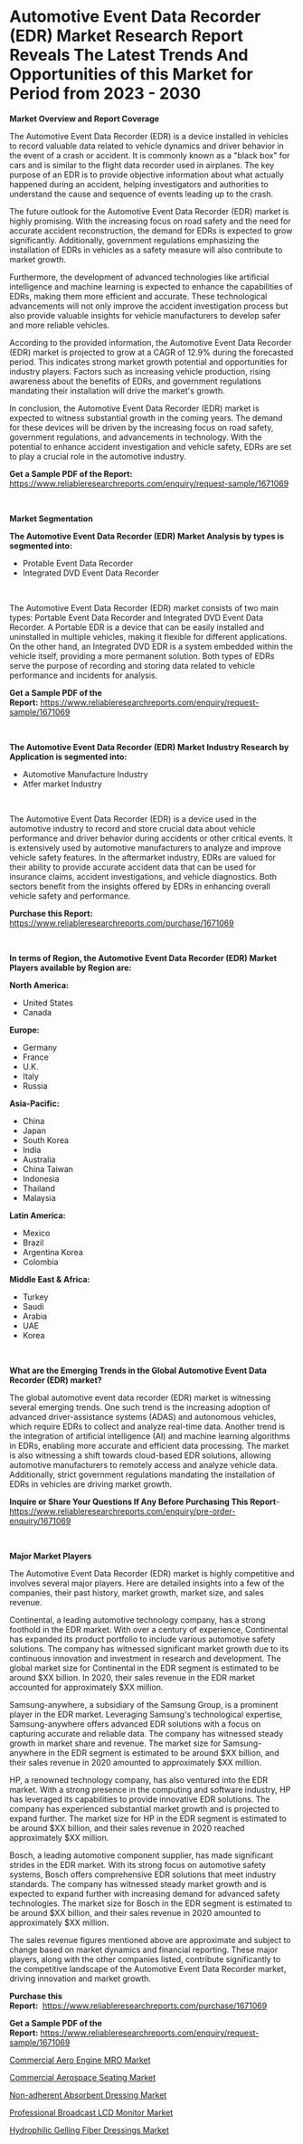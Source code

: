 <p><h1>Automotive Event Data Recorder (EDR) Market Research Report Reveals The Latest Trends And Opportunities of this Market for Period from 2023 - 2030</h1></p><p><strong>Market Overview and Report Coverage</strong></p>
<p><p>The Automotive Event Data Recorder (EDR) is a device installed in vehicles to record valuable data related to vehicle dynamics and driver behavior in the event of a crash or accident. It is commonly known as a "black box" for cars and is similar to the flight data recorder used in airplanes. The key purpose of an EDR is to provide objective information about what actually happened during an accident, helping investigators and authorities to understand the cause and sequence of events leading up to the crash.</p><p>The future outlook for the Automotive Event Data Recorder (EDR) market is highly promising. With the increasing focus on road safety and the need for accurate accident reconstruction, the demand for EDRs is expected to grow significantly. Additionally, government regulations emphasizing the installation of EDRs in vehicles as a safety measure will also contribute to market growth.</p><p>Furthermore, the development of advanced technologies like artificial intelligence and machine learning is expected to enhance the capabilities of EDRs, making them more efficient and accurate. These technological advancements will not only improve the accident investigation process but also provide valuable insights for vehicle manufacturers to develop safer and more reliable vehicles.</p><p>According to the provided information, the Automotive Event Data Recorder (EDR) market is projected to grow at a CAGR of 12.9% during the forecasted period. This indicates strong market growth potential and opportunities for industry players. Factors such as increasing vehicle production, rising awareness about the benefits of EDRs, and government regulations mandating their installation will drive the market's growth.</p><p>In conclusion, the Automotive Event Data Recorder (EDR) market is expected to witness substantial growth in the coming years. The demand for these devices will be driven by the increasing focus on road safety, government regulations, and advancements in technology. With the potential to enhance accident investigation and vehicle safety, EDRs are set to play a crucial role in the automotive industry.</p></p>
<p><strong>Get a Sample PDF of the Report:</strong> <a href="https://www.reliableresearchreports.com/enquiry/request-sample/1671069">https://www.reliableresearchreports.com/enquiry/request-sample/1671069</a></p>
<p>&nbsp;</p>
<p><strong>Market Segmentation</strong></p>
<p><strong>The Automotive Event Data Recorder (EDR) Market Analysis by types is segmented into:</strong></p>
<p><ul><li>Protable Event Data Recorder</li><li>Integrated DVD Event Data Recorder</li></ul></p>
<p>&nbsp;</p>
<p><p>The Automotive Event Data Recorder (EDR) market consists of two main types: Portable Event Data Recorder and Integrated DVD Event Data Recorder. A Portable EDR is a device that can be easily installed and uninstalled in multiple vehicles, making it flexible for different applications. On the other hand, an Integrated DVD EDR is a system embedded within the vehicle itself, providing a more permanent solution. Both types of EDRs serve the purpose of recording and storing data related to vehicle performance and incidents for analysis.</p></p>
<p><strong>Get a Sample PDF of the Report:</strong>&nbsp;<a href="https://www.reliableresearchreports.com/enquiry/request-sample/1671069">https://www.reliableresearchreports.com/enquiry/request-sample/1671069</a></p>
<p>&nbsp;</p>
<p><strong>The Automotive Event Data Recorder (EDR) Market Industry Research by Application is segmented into:</strong></p>
<p><ul><li>Automotive Manufacture Industry</li><li>Atfer market Industry</li></ul></p>
<p>&nbsp;</p>
<p><p>The Automotive Event Data Recorder (EDR) is a device used in the automotive industry to record and store crucial data about vehicle performance and driver behavior during accidents or other critical events. It is extensively used by automotive manufacturers to analyze and improve vehicle safety features. In the aftermarket industry, EDRs are valued for their ability to provide accurate accident data that can be used for insurance claims, accident investigations, and vehicle diagnostics. Both sectors benefit from the insights offered by EDRs in enhancing overall vehicle safety and performance.</p></p>
<p><strong>Purchase this Report:</strong>&nbsp; <a href="https://www.reliableresearchreports.com/purchase/1671069">https://www.reliableresearchreports.com/purchase/1671069</a></p>
<p>&nbsp;</p>
<p><strong>In terms of Region, the Automotive Event Data Recorder (EDR) Market Players available by Region are:</strong></p>
<p>
    <p> <strong> North America: </strong>
        <ul>
            <li>United States</li>
            <li>Canada</li>
        </ul>
        </p> 
    <p> <strong> Europe: </strong>
        <ul>
            <li>Germany</li>
            <li>France</li>
            <li>U.K.</li>
            <li>Italy</li>
            <li>Russia</li>
        </ul>
        </p> 
    <p> <strong> Asia-Pacific: </strong>
        <ul>
            <li>China</li>
            <li>Japan</li>
            <li>South Korea</li>
            <li>India</li>
            <li>Australia</li>
            <li>China Taiwan</li>
            <li>Indonesia</li>
            <li>Thailand</li>
            <li>Malaysia</li>
        </ul>
        </p> 
    <p> <strong> Latin America: </strong>
        <ul>
            <li>Mexico</li>
            <li>Brazil</li>
            <li>Argentina Korea</li>
            <li>Colombia</li>
        </ul>
        </p> 
    <p> <strong> Middle East & Africa: </strong>
        <ul>
            <li>Turkey</li>
            <li>Saudi</li>
            <li>Arabia</li>
            <li>UAE</li>
            <li>Korea</li>
        </ul>
    </p>
    </p>
<p>&nbsp;</p>
<p><strong>What are the Emerging Trends in the Global Automotive Event Data Recorder (EDR) market?</strong></p>
<p><p>The global automotive event data recorder (EDR) market is witnessing several emerging trends. One such trend is the increasing adoption of advanced driver-assistance systems (ADAS) and autonomous vehicles, which require EDRs to collect and analyze real-time data. Another trend is the integration of artificial intelligence (AI) and machine learning algorithms in EDRs, enabling more accurate and efficient data processing. The market is also witnessing a shift towards cloud-based EDR solutions, allowing automotive manufacturers to remotely access and analyze vehicle data. Additionally, strict government regulations mandating the installation of EDRs in vehicles are driving market growth.</p></p>
<p><strong>Inquire or Share Your Questions If Any Before Purchasing This Report</strong>- <a href="https://www.reliableresearchreports.com/enquiry/pre-order-enquiry/1671069">https://www.reliableresearchreports.com/enquiry/pre-order-enquiry/1671069</a></p>
<p>&nbsp;</p>
<p><strong>Major Market Players</strong></p>
<p><p>The Automotive Event Data Recorder (EDR) market is highly competitive and involves several major players. Here are detailed insights into a few of the companies, their past history, market growth, market size, and sales revenue.</p><p>Continental, a leading automotive technology company, has a strong foothold in the EDR market. With over a century of experience, Continental has expanded its product portfolio to include various automotive safety solutions. The company has witnessed significant market growth due to its continuous innovation and investment in research and development. The global market size for Continental in the EDR segment is estimated to be around $XX billion. In 2020, their sales revenue in the EDR market accounted for approximately $XX million.</p><p>Samsung-anywhere, a subsidiary of the Samsung Group, is a prominent player in the EDR market. Leveraging Samsung's technological expertise, Samsung-anywhere offers advanced EDR solutions with a focus on capturing accurate and reliable data. The company has witnessed steady growth in market share and revenue. The market size for Samsung-anywhere in the EDR segment is estimated to be around $XX billion, and their sales revenue in 2020 amounted to approximately $XX million.</p><p>HP, a renowned technology company, has also ventured into the EDR market. With a strong presence in the computing and software industry, HP has leveraged its capabilities to provide innovative EDR solutions. The company has experienced substantial market growth and is projected to expand further. The market size for HP in the EDR segment is estimated to be around $XX billion, and their sales revenue in 2020 reached approximately $XX million.</p><p>Bosch, a leading automotive component supplier, has made significant strides in the EDR market. With its strong focus on automotive safety systems, Bosch offers comprehensive EDR solutions that meet industry standards. The company has witnessed steady market growth and is expected to expand further with increasing demand for advanced safety technologies. The market size for Bosch in the EDR segment is estimated to be around $XX billion, and their sales revenue in 2020 amounted to approximately $XX million.</p><p>The sales revenue figures mentioned above are approximate and subject to change based on market dynamics and financial reporting. These major players, along with the other companies listed, contribute significantly to the competitive landscape of the Automotive Event Data Recorder market, driving innovation and market growth.</p></p>
<p><strong>Purchase this Report:</strong>&nbsp;&nbsp;<a href="https://www.reliableresearchreports.com/purchase/1671069">https://www.reliableresearchreports.com/purchase/1671069</a></p>
<p></p>
<p><strong>Get a Sample PDF of the Report:</strong>&nbsp;<a href="https://www.reliableresearchreports.com/enquiry/request-sample/1671069">https://www.reliableresearchreports.com/enquiry/request-sample/1671069</a></p>
<p><p><a href="https://medium.com/@lincolnfeil/decoding-commercial-aero-engine-mro-market-metrics-market-share-trends-and-growth-patterns-95e640f05fe9">Commercial Aero Engine MRO Market</a></p><p><a href="https://medium.com/@barttrantow2023/commercial-aerospace-seating-market-competitive-analysis-market-trends-and-forecast-to-2030-a07b3e97e2bc">Commercial Aerospace Seating Market</a></p><p><a href="https://www.linkedin.com/pulse/decoding-non-adherent-absorbent-dressing-market-deep/">Non-adherent Absorbent Dressing Market</a></p><p><a href="https://www.linkedin.com/pulse/decoding-professional-broadcast-lcd-monitor-market-deep/">Professional Broadcast LCD Monitor Market</a></p><p><a href="https://www.linkedin.com/pulse/hydrophilic-gelling-fiber-dressings-market-challenges-opportunities/">Hydrophilic Gelling Fiber Dressings Market</a></p></p>